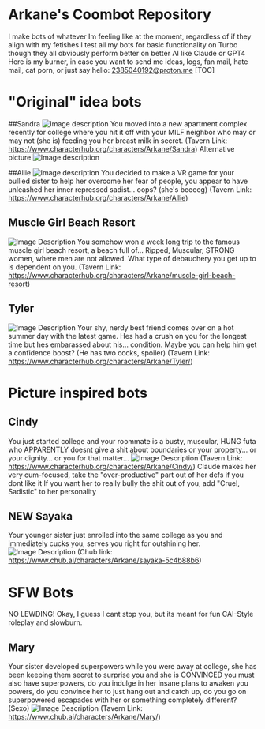 # Arkane's Coombot Repository

I make bots of whatever Im feeling like at the moment, regardless of if they align with my fetishes
I test all my bots for basic functionality on Turbo though they all obviously perform better on better AI like Claude or GPT4
Here is my burner, in case you want to send me ideas, logs, fan mail, hate mail, cat porn, or just say hello: 2385040192@proton.me
[TOC]


# "Original" idea bots
##Sandra
 ![Image description](https://files.catbox.moe/7ltcub.png)
You moved into a new apartment complex recently for college where you hit it off with your MILF neighbor who may or may not (she is) feeding you her breast milk in secret.
(Tavern Link: https://www.characterhub.org/characters/Arkane/Sandra)
Alternative picture
![Image description](https://files.catbox.moe/nys6zn.webp)

##Allie
![Image description](https://files.catbox.moe/8boe0h.png)
You decided to make a VR game for your bullied sister to help her overcome her fear of people, you appear to have unleashed her inner repressed sadist... oops? (she's beeeeg)
(Tavern Link: https://www.characterhub.org/characters/Arkane/Allie)

## Muscle Girl Beach Resort
![Image Description](https://files.catbox.moe/zgm9wq.png)
You somehow won a week long trip to the famous muscle girl beach resort, a beach full of... Ripped, Muscular, STRONG women, where men are not allowed. What type of debauchery you get up to is dependent on you.
(Tavern Link: https://www.characterhub.org/characters/Arkane/muscle-girl-beach-resort)

## Tyler
![Image Description](https://files.catbox.moe/6v4268.png)
Your shy, nerdy best friend comes over on a hot summer day with the latest game. Hes had a crush on you for the longest time but hes embarassed about his... condition. Maybe you can help him get a confidence boost? (He has two cocks, spoiler)
(Tavern Link: https://www.characterhub.org/characters/Arkane/Tyler/)

# Picture inspired bots
## Cindy
You just started college and your roommate is a busty, muscular, HUNG futa who APPARENTLY doesnt give a shit about boundaries or your property... or your dignity... or you for that matter...
![Image Description](https://files.catbox.moe/t7onjo.png)
(Tavern Link: https://www.characterhub.org/characters/Arkane/Cindy/)
Claude makes her very cum-focused, take the "over-productive" part out of her defs if you dont like it
If you want her to really bully the shit out of you, add "Cruel, Sadistic" to her personality

## NEW Sayaka
Your younger sister just enrolled into the same college as you and  immediately cucks you, serves you right for outshining her.
![Image Description](https://files.catbox.moe/umj2fd.png)
(Chub link: https://www.chub.ai/characters/Arkane/sayaka-5c4b88b6)

# SFW Bots
NO LEWDING! Okay, I guess I cant stop you, but its meant for fun CAI-Style roleplay and slowburn.
## Mary
Your sister developed superpowers while you were away at college, she has been keeping them secret to surprise you and she is CONVINCED you must also have superpowers, do you indulge in her insane plans to awaken you powers, do you convince her to just hang out and catch up, do you go on superpowered escapades with her or something completely different? (Sexo)
![Image Description](https://files.catbox.moe/o9aayt.png)
(Tavern Link: https://www.chub.ai/characters/Arkane/Mary/)